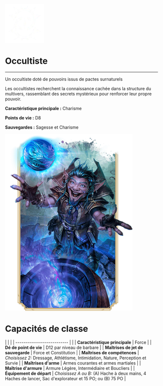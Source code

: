 <div class="icon-container">
  <img src="../_media/classes/occultiste.png" alt="Occultiste" class="icon-title" data-no-zoom />

# Occultiste <!-- {docsify-ignore} -->

</div>

---

<div class="bloc-pres">
<div class="bloc-texte">
  <div class="pres">
    <p>Un occultiste doté de pouvoirs issus de pactes surnaturels</p>
  </div>
  <div class="texte">
    <p>Les occultistes recherchent la connaissance cachée dans la structure du multivers, rassemblant des secrets mystérieux pour renforcer leur propre pouvoir.</p>
    <div class="summary">
      <p><strong>Caractéristique principale :</strong> Charisme</p>
      <p><strong>Points de vie :</strong> D8</p>
      <p><strong>Sauvegardes :</strong> Sagesse et Charisme</p>
    </div>
  </div>
  </div>
  <img src="../_media/classes/pres-occultiste.png" alt="Occultiste" class="img-pres" data-no-zoom />
</div>

# Capacités de classe
| | |
| --------------------------- | |
| **Caractéristique principale** | Force |
| **Dé de point de vie** | D12 par niveau de barbare |
| **Maîtrises de jet de sauvegarde** | Force et Constitution |
| **Maîtrises de compétences** | *Choisissez 2:* Dressage, Athlétisme, Intimidation, Nature, Perception et Survie |
| **Maîtrises d'arme** | Armes courantes et armes martiales |
| **Maîtrise d'armure** | Armure Légère, Intermédiaire et Boucliers |
| **Équipement de départ** | *Choisissez A ou B:* (A) Hache à deux mains, 4 Haches de lancer, Sac d'explorateur et 15 PO; ou (B) 75 PO |